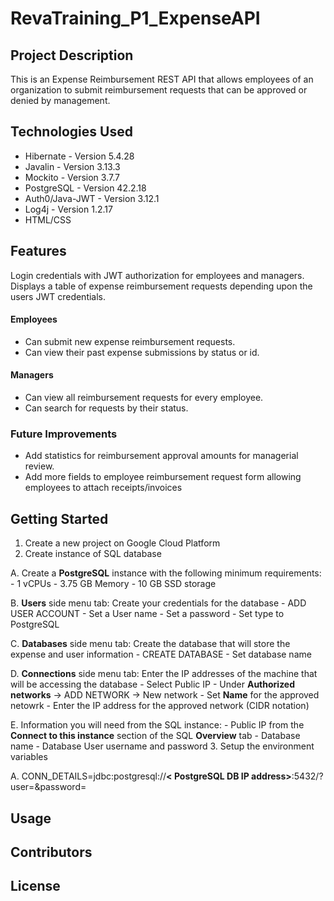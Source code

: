 # RevaTraining_P1_ExpenseAPI

## Project Description
This is an Expense Reimbursement REST API that allows employees of an organization to submit reimbursement requests that can be approved or denied by management. 
## Technologies Used
- Hibernate - Version 5.4.28
- Javalin - Version 3.13.3
- Mockito - Version 3.7.7
- PostgreSQL - Version 42.2.18
- Auth0/Java-JWT - Version 3.12.1
- Log4j - Version 1.2.17
- HTML/CSS
## Features
Login credentials with JWT authorization for employees and managers.
Displays a table of expense reimbursement requests depending upon the users JWT credentials.
#### Employees 
  - Can submit new expense reimbursement requests.
  - Can view their past expense submissions by status or id.
#### Managers
  - Can view all reimbursement requests for every employee.
  - Can search for requests by their status.
### Future Improvements
  - Add statistics for reimbursement approval amounts for managerial review.
  - Add more fields to employee reimbursement request form allowing employees to attach receipts/invoices
## Getting Started
1. Create a new project on Google Cloud Platform
2. Create instance of SQL database
  
  A. Create a **PostgreSQL** instance with the following minimum requirements:
    - 1 vCPUs
    - 3.75 GB Memory
    - 10 GB SSD storage
  
  B. **Users** side menu tab: Create your credentials for the database
    - ADD USER ACCOUNT
      - Set a User name
      - Set a password
      - Set type to PostgreSQL
  
  C. **Databases** side menu tab: Create the database that will store the expense and user information
    - CREATE DATABASE
      - Set database name
  
  D. **Connections** side menu tab: Enter the IP addresses of the machine that will be accessing the database
    - Select Public IP
    - Under **Authorized networks** -> ADD NETWORK -> New network
      - Set **Name** for the approved netowrk
      - Enter the IP address for the approved network (CIDR notation)
  
  E. Information you will need from the SQL instance:
    - Public IP from the **Connect to this instance** section of the SQL **Overview** tab
    - Database name
    - Database User username and password
3. Setup the environment variables 
  
  A. CONN_DETAILS=jdbc:postgresql://**< PostgreSQL DB IP address>**:5432/**<DB Name>**?user\=**<DB User username>**&password\=**<DB User password>**
## Usage

## Contributors 

## License


